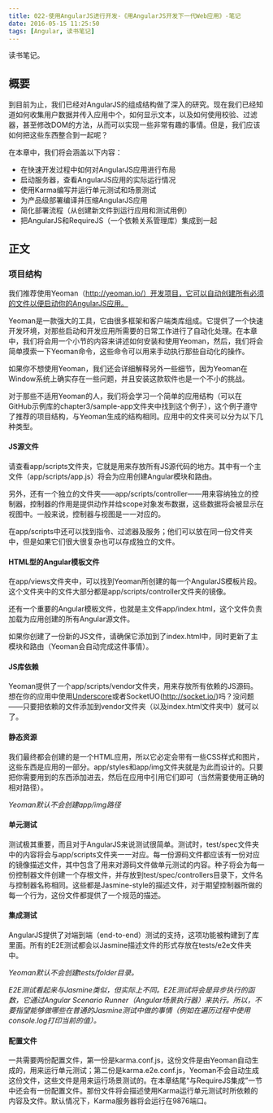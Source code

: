 ```yaml
---
title: 022-使用AngularJS进行开发-《用AngularJS开发下一代Web应用》-笔记
date: 2016-05-15 11:25:50
tags: [Angular, 读书笔记]
---
```

读书笔记。
<!--more-->

## 概要
到目前为止，我们已经对AngularJS的组成结构做了深入的研究。现在我们已经知道如何收集用户数据并传入应用中个，如何显示文本，以及如何使用校验、过滤器，甚至修改DOM的方法，从而可以实现一些非常有趣的事情。但是，我们应该如何把这些东西整合到一起呢？

在本章中，我们将会涵盖以下内容：

+ 在快速开发过程中如何对AngularJS应用进行布局
+ 启动服务器，查看AngularJS应用的实际运行情况
+ 使用Karma编写并运行单元测试和场景测试
+ 为产品级部署编译并压缩AngularJS应用
+ 简化部署流程（从创建新文件到运行应用和测试用例）
+ 把AngularJS和RequireJS（一个依赖关系管理库）集成到一起

## 正文

### 项目结构
我们推荐使用Yeoman（http://yeoman.io/）开发项目，它可以自动创建所有必须的文件以便启动你的AngularJS应用。

Yeoman是一款强大的工具，它由很多框架和客户端类库组成。它提供了一个快速开发环境，对那些启动和开发应用所需要的日常工作进行了自动化处理。在本章中，我们将会用一个小节的内容来讲述如何安装和使用Yeoman，然后，我们将会简单摸索一下Yeoman命令，这些命令可以用来手动执行那些自动化的操作。

如果你不想使用Yeoman，我们还会详细解释另外一些细节，因为Yeoman在Window系统上确实存在一些问题，并且安装这款软件也是一个不小的挑战。

对于那些不适用Yeoman的人，我们将会学习一个简单的应用结构（可以在GitHub示例库的chapter3/sample-app文件夹中找到这个例子），这个例子遵守了推荐的项目结构，与Yeoman生成的结构相同。应用中的文件夹可以分为以下几种类型。

#### JS源文件
请查看app/scripts文件夹，它就是用来存放所有JS源代码的地方。其中有一个主文件（app/scripts/app.js）将会为应用创建Angular模块和路由。

另外，还有一个独立的文件夹——app/scripts/controller——用来容纳独立的控制器，控制器的作用是提供动作并给scope对象发布数据，这些数据将会被显示在视图中。一般来说，控制器与视图是一一对应的。

在app/scripts中还可以找到指令、过滤器及服务；他们可以放在同一份文件夹中，但是如果它们很大很复杂也可以存成独立的文件。

#### HTML型的Angular模板文件
在app/views文件夹中，可以找到Yeoman所创建的每一个AngularJS模板片段。这个文件夹中的文件大部分都是app/scripts/controller文件夹的镜像。

还有一个重要的Angular模板文件，也就是主文件app/index.html，这个文件负责加载为应用创建的所有Angular源文件。

如果你创建了一份新的JS文件，请确保它添加到了index.html中，同时更新了主模块和路由（Yeoman会自动完成这件事情）。

#### JS库依赖
Yeoman提供了一个app/scripts/vendor文件夹，用来存放所有依赖的JS源码。想在你的应用中使用[Underscore](http://documentcloud.github.io/underscore/)或者SocketUO(http://socket.io/)吗？没问题——只要把依赖的文件添加到vendor文件夹（以及index.html文件夹中）就可以了。

#### 静态资源
我们最终都会创建的是一个HTML应用，所以它必定会带有一些CSS样式和图片，这些东西是应用的一部分。app/styles和app/img文件夹就是为此而设计的。只要把你需要用到的东西添加进去，然后在应用中引用它们即可（当然需要使用正确的相对路径）。

<i>Yeoman默认不会创建app/img路径</i>

#### 单元测试
测试极其重要，而且对于AngularJS来说测试很简单。测试时，test/spec文件夹中的内容将会与app/scripts文件夹一一对应。每一份源码文件都应该有一份对应的镜像描述文件，其中包含了用来对源码文件做单元测试的内容。种子将会为每一份控制器文件创建一个存根文件，并存放到test/spec/controllers目录下，文件名与控制器名称相同。这些都是Jasmine-style的描述文件，对于期望控制器所做的每一个行为，这份文件都提供了一个规范的描述。

#### 集成测试
AngularJS提供了对端到端（end-to-end）测试的支持，这项功能被构建到了库里面。所有的E2E测试都会以Jasmine描述文件的形式存放在tests/e2e文件夹中。

<i>Yeoman默认不会创建tests/folder目录。</i>

<i>E2E测试看起来与Jasmine类似，但实际上不同。E2E测试将会是异步执行的函数，它通过Angular Scenario Runner（Angular场景执行器）来执行。所以，不要指望能够做哪些在普通的Jasmine测试中做的事情（例如在遍历过程中使用console.log打印当前的值）。</i>

#### 配置文件
一共需要两份配置文件，第一份是karma.conf.js，这份文件是由Yeoman自动生成的，用来运行单元测试；第二份是karma.e2e.conf.js，Yeoman不会自动生成这份文件，这些文件是用来运行场景测试的。在本章结尾“与RequireJS集成”一节中还会有一份配置文件。那份文件将会描述使用Karma运行单元测试时所依赖的内容及文件。默认情况下，Karma服务器将会运行在9876端口。